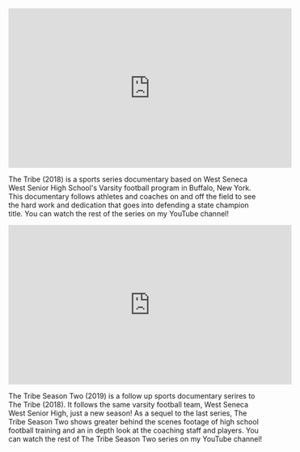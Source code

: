 <iframe width="560" height="315" src="https://www.youtube.com/embed/Asgz1kc_olE" frameborder="0" allow="accelerometer; autoplay; clipboard-write; encrypted-media; gyroscope; picture-in-picture" allowfullscreen></iframe>

The Tribe (2018) is a sports series documentary based on West Seneca West Senior High School's Varsity football program in Buffalo, New York. This documentary follows athletes and coaches on and off the field to see the hard work and dedication that goes into defending a state champion title. You can watch the rest of the series on my YouTube channel!


<iframe width="560" height="315" src="https://www.youtube.com/embed/Byu1c1Tp0IE" frameborder="0" allow="accelerometer; autoplay; clipboard-write; encrypted-media; gyroscope; picture-in-picture" allowfullscreen></iframe>

The Tribe Season Two (2019) is a follow up sports documentary serires to The Tribe (2018). It follows the same varsity football team, West Seneca West Senior High, just a new season! As a sequel to the last series, The Tribe Season Two shows greater behind the scenes footage of high school football training and an in depth look at the coaching staff and players. You can watch the rest of The Tribe Season Two series on my YouTube channel!
 
